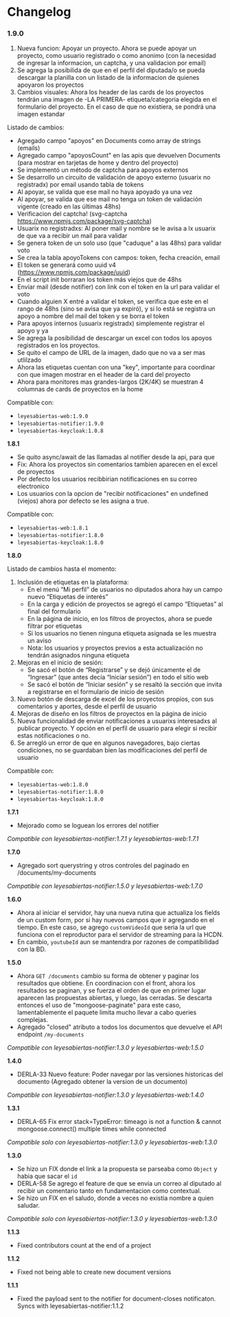 # Changelog

### 1.9.0

1. Nueva funcion: Apoyar un proyecto. Ahora se puede apoyar un proyecto, como usuario registrado o como anonimo (con la necesidad de ingresar la informacion, un captcha, y una validacion por email)
2. Se agrega la posibilida de que en el perfil del diputada/o se pueda descargar la planilla con un listado de la informacion de quienes apoyaron los proyectos
3. Cambios visuales: Ahora los header de las cards de los proyectos tendrán una imagen de -LA PRIMERA- etiqueta/categoria elegida en el formulario del proyecto. En el caso de que no existiera, se pondrá una imagen estandar

Listado de cambios:

- Agregado campo "apoyos" en Documents como array de strings (emails)
- Agregado campo "apoyosCount" en las apis que devuelven Documents (para mostrar en tarjetas de home y dentro del proyecto)
- Se implementó un método de captcha para apoyos externos
- Se desarrollo un circuito de validación de apoyo externo (usuarix no registradx) por email usando tabla de tokens
- Al apoyar, se valida que ese mail no haya apoyado ya una vez
- Al apoyar, se valida que ese mail no tenga un token de validación vigente (creado en las últimas 48hs)
- Verificacion del captcha! (svg-captcha https://www.npmjs.com/package/svg-captcha)
- Usuarix no registradxs: Al poner mail y nombre se le avisa a lx usuarix de que va a recibir un mail para validar
- Se genera token de un solo uso (que "caduque" a las 48hs) para validar voto
- Se crea la tabla apoyoTokens con campos: token, fecha creación, email
- El token se generará como uuid v4 (https://www.npmjs.com/package/uuid)
- En el script init borraran los token más viejos que de 48hs
- Enviar mail (desde notifier) con link con el token en la url para validar el voto
- Cuando alguien X entré a validar el token, se verifica que este en el rango de 48hs (sino se avisa que ya expiró), y si lo está se registra un apoyo a nombre del mail del token y se borra el token
- Para apoyos internos (usuarix registradx) simplemente registrar el apoyo y ya
- Se agrega la posibilidad de descargar un excel con todos los apoyos registrados en los proyectos.
- Se quito el campo de URL de la imagen, dado que no va a ser mas utlilzado
- Ahora las etiquetas cuentan con una "key", importante para coordinar con que imagen mostrar en el header de la card del proyecto
- Ahora para monitores mas grandes-largos (2K/4K) se muestran 4 columnas de cards de proyectos en la home

Compatible con:
* `leyesabiertas-web:1.9.0`
* `leyesabiertas-notifier:1.9.0`
* `leyesabiertas-keycloak:1.0.8`

**1.8.1**


- Se quito async/await de las llamadas al notifier desde la api, para que
- Fix: Ahora los proyectos sin comentarios tambien aparecen en el excel de proyectos
- Por defecto los usuarios recibbirian notificaciones en su correo electronico
- Los usuarios con la opcion de "recibir notificaciones" en undefined (viejos) ahora por defecto se les asigna a true.

Compatible con:
* `leyesabiertas-web:1.8.1`
* `leyesabiertas-notifier:1.8.0`
* `leyesabiertas-keycloak:1.8.0`

**1.8.0**

Listado de cambios hasta el momento:

1. Inclusión de etiquetas en la plataforma:
    * En el menú “Mi perfil” de usuarios no diputados ahora hay un campo nuevo “Etiquetas de interés”
    * En la carga y edición de proyectos se agregó el campo “Etiquetas” al final del formulario
    * En la página de inicio, en los filtros de proyectos, ahora se puede filtrar por etiquetas
    * Si los usuarios no tienen ninguna etiqueta asignada se les muestra un aviso
    * Nota: los usuarios y proyectos previos a esta actualización no tendrán asignados ninguna etiqueta
2. Mejoras en el inicio de sesión:
    * Se sacó el botón de “Registrarse” y se dejó únicamente el de “Ingresar” (que antes decía “Iniciar sesión”) en todo el sitio web
    * Se sacó el botón de “Iniciar sesión” y se resaltó la sección que invita a registrarse en el formulario de inicio de sesión
3. Nuevo botón de descarga de excel de los proyectos propios, con sus comentarios y aportes, desde el perfil de usuario	
4. Mejoras de diseño en los filtros de proyectos en la página de inicio
5. Nueva funcionalidad de enviar notificaciones a usuarixs interesadxs al publicar proyecto. Y opción en el perfil de usuario para elegir si recibir estas notificaciones o no.
6. Se arregló un error de que en algunos navegadores, bajo ciertas condiciones, no se guardaban bien las modificaciones del perfil de usuario

Compatible con:
* `leyesabiertas-web:1.8.0`
* `leyesabiertas-notifier:1.8.0`
* `leyesabiertas-keycloak:1.8.0`


**1.7.1**

- Mejorado como se loguean los errores del notifier

_Compatible con leyesabiertas-notifier:1.7.1 y leyesabiertas-web:1.7.1_


**1.7.0**

- Agregado sort querystring y otros controles del paginado en /documents/my-documents

_Compatible con leyesabiertas-notifier:1.5.0 y leyesabiertas-web:1.7.0_


**1.6.0**

- Ahora al iniciar el servidor, hay una nueva rutina que actualiza los fields de un custom form, por si hay nuevos campos que ir agregando en el tiempo. En este caso, se agrego `customVideoId` que seria la url que funciona con el reproductor para el servidor de streaming para la HCDN. 
- En cambio, `youtubeId` aun se mantendra por razones de compatibilidad con la BD.

**1.5.0**

- Ahora `GET /documents` cambio su forma de obtener y paginar los resultados que obtiene. En coordinacion con el front, ahora los resultados se paginan, y se fuerza el orden de que en primer lugar aparecen las propuestas abiertas, y luego, las cerradas. Se descarta entonces el uso de "mongoose-paginate" para este caso, lamentablemente el paquete limita mucho llevar a cabo queries complejas.
- Agregado "closed" atributo a todos los documentos que devuelve el API endpoint `/my-documents` 

_Compatible con leyesabiertas-notifier:1.3.0 y leyesabiertas-web:1.5.0_

**1.4.0**

- DERLA-33 Nuevo feature: Poder navegar por las versiones historicas del documento (Agregado obtener la version de un documento)

_Compatible con leyesabiertas-notifier:1.3.0 y leyesabiertas-web:1.4.0_

**1.3.1**

- DERLA-65 Fix error stack=TypeError: timeago is not a function & cannot mongoose.connect() multiple times while connected

_Compatible solo con leyesabiertas-notifier:1.3.0 y leyesabiertas-web:1.3.0_

**1.3.0**

* Se hizo un FIX donde el link a la propuesta se parseaba como `Object` y habia que sacar el `id`
* DERLA-58 Se agrego el feature de que se envia un correo al diputado al recibir un comentario tanto en fundamentacion como contextual.
* Se hizo un FIX en el saludo, donde a veces no existia nombre a quien saludar.

_Compatible solo con leyesabiertas-notifier:1.3.0 y leyesabiertas-web:1.3.0_

**1.1.3**

- Fixed contributors count at the end of a project

**1.1.2**

- Fixed not being able to create new document versions

**1.1.1**

- Fixed the payload sent to the notifier for document-closes notificaton. Syncs with leyesabiertas-notifier:1.1.2